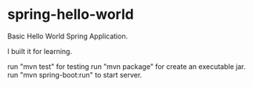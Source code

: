 # spring-hello-world
Basic Hello World Spring Application.

I built it for learning.

run "mvn test" for testing
run "mvn package" for create an executable jar.
run "mvn spring-boot:run" to start server.